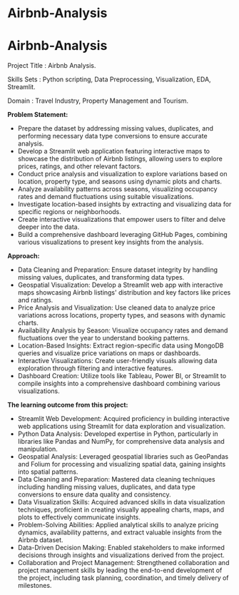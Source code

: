 # Airbnb-Analysis

# Airbnb-Analysis
Project Title : Airbnb Analysis.

Skills Sets : Python scripting, Data Preprocessing, Visualization, EDA, Streamlit.

Domain : Travel Industry, Property Management and Tourism.


**Problem Statement:**

* Prepare the dataset by addressing missing values, duplicates, and performing necessary data type conversions to ensure accurate analysis.
* Develop a Streamlit web application featuring interactive maps to showcase the distribution of Airbnb listings, allowing users to explore prices, ratings, and other relevant factors.
* Conduct price analysis and visualization to explore variations based on location, property type, and seasons using dynamic plots and charts.
* Analyze availability patterns across seasons, visualizing occupancy rates and demand fluctuations using suitable visualizations.
* Investigate location-based insights by extracting and visualizing data for specific regions or neighborhoods.
* Create interactive visualizations that empower users to filter and delve deeper into the data.
* Build a comprehensive dashboard leveraging GitHub Pages, combining various visualizations to present key insights from the analysis.

**Approach:**

* Data Cleaning and Preparation: Ensure dataset integrity by handling missing values, duplicates, and transforming data types.
* Geospatial Visualization: Develop a Streamlit web app with interactive maps showcasing Airbnb listings' distribution and key factors like prices and ratings.
* Price Analysis and Visualization: Use cleaned data to analyze price variations across locations, property types, and seasons with dynamic charts.
* Availability Analysis by Season: Visualize occupancy rates and demand fluctuations over the year to understand booking patterns.
* Location-Based Insights: Extract region-specific data using MongoDB queries and visualize price variations on maps or dashboards.
* Interactive Visualizations: Create user-friendly visuals allowing data exploration through filtering and interactive features.
* Dashboard Creation: Utilize tools like Tableau, Power BI, or Streamlit to compile insights into a comprehensive dashboard combining various visualizations.
   
**The learning outcome from this project:**

* Streamlit Web Development: Acquired proficiency in building interactive web applications using Streamlit for data exploration and visualization.
* Python Data Analysis: Developed expertise in Python, particularly in libraries like Pandas and NumPy, for comprehensive data analysis and manipulation.
* Geospatial Analysis: Leveraged geospatial libraries such as GeoPandas and Folium for processing and visualizing spatial data, gaining insights into spatial patterns.
* Data Cleaning and Preparation: Mastered data cleaning techniques including handling missing values, duplicates, and data type conversions to ensure data quality and consistency.
* Data Visualization Skills: Acquired advanced skills in data visualization techniques, proficient in creating visually appealing charts, maps, and plots to effectively communicate insights.
* Problem-Solving Abilities: Applied analytical skills to analyze pricing dynamics, availability patterns, and extract valuable insights from the Airbnb dataset.
* Data-Driven Decision Making: Enabled stakeholders to make informed decisions through insights and visualizations derived from the project.
* Collaboration and Project Management: Strengthened collaboration and project management skills by leading the end-to-end development of the project, including task planning, coordination, and timely delivery of milestones.








